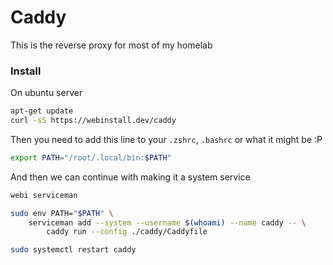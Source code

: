 # Caddy
This is the reverse proxy for most of my homelab

### Install
On ubuntu server

```sh
apt-get update
curl -sS https://webinstall.dev/caddy
```

Then you need to add this line to your `.zshrc`, `.bashrc` or what it might be :P
```sh
export PATH="/root/.local/bin:$PATH"
```

And then we can continue with making it a system service
```sh
webi serviceman

sudo env PATH="$PATH" \
    serviceman add --system --username $(whoami) --name caddy -- \
        caddy run --config ./caddy/Caddyfile

sudo systemctl restart caddy
```
